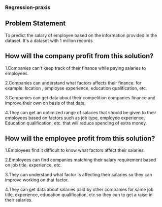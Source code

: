 ### Regression-praxis

## Problem Statement
To predict the salary of employee based on the information provided in the dataset. It's a dataset with 1 million records

## How will the company profit from this solution?

1.Companies can't keep track of their finance while paying salaries to employees.

2.Companies can understand what factors affects their finance. for example: location , employee experience, education qualification, etc.

3.Companies can get data about their competition companies finance and improve their own on basis of that data.

4.They can get an optimized range of salaries that should be given to their employees based on factors such as job type, employee 
experience, Education qualification, etc. that will reduce spending of extra money.

## How will the employee profit from this solution?

1.Employees find it difficult to know what factors affect their salaries.

2.Employees can find companies matching their salary requirement based on job title, experience, etc.

3.They can understand what factor is affecting their salaries so they can improve working on that factor.

4.They can get data about salaries paid by other companies for same job title, experience, education qualification, etc so they can to get a raise in their salaries.
